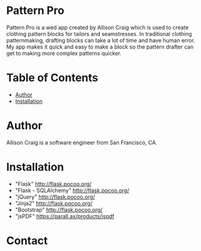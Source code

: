 # Pattern Pro
Pattern Pro is a wed app created by Allison Craig which is used to create clothing pattern blocks for tailors and seamstresses.
In traditional clothing patternmaking, drafting blocks can take a lot of time and have human error. My app makes it quick and easy to make a block so the pattern drafter can get to making more complex patterns quicker. 

# Table of Contents
* [Author](#author)
* [Installation](#installation)

# <a name="author"></a>Author
Allison Craig is a software engineer from San Francisco, CA.


# <a name="installation"></a>Installation
* "Flask" <http://flask.pocoo.org/>
* "Flask - SQLAlchemy" <http://flask.pocoo.org/>
* "jQuery" <http://flask.pocoo.org/>
* "Jinja2" <http://flask.pocoo.org/>
* "Bootstrap" <http://flask.pocoo.org/>
* "jsPDF" <https://parall.ax/products/jspdf>

# <a name="contact"></a>Contact
